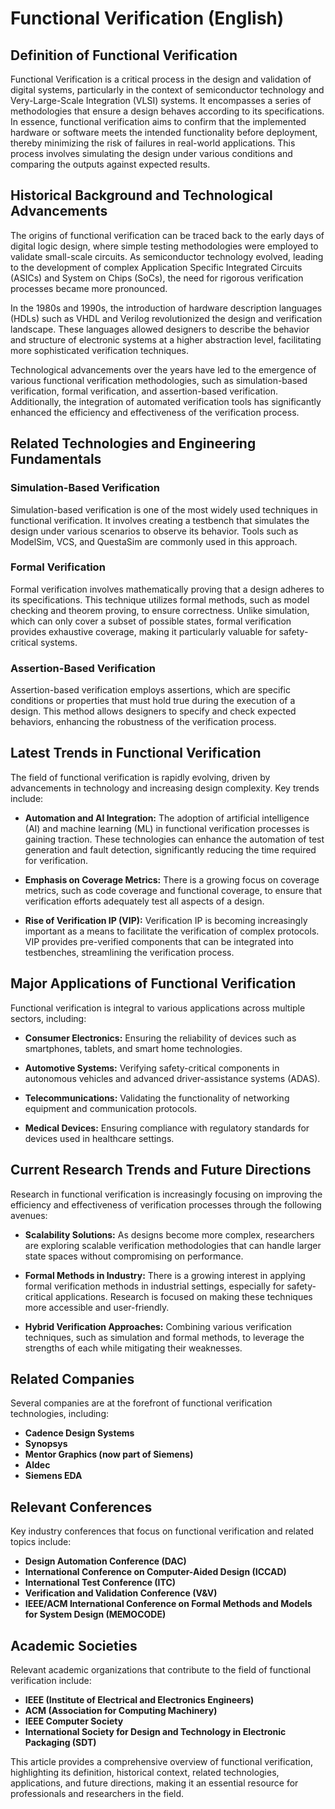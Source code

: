 # Functional Verification (English)

## Definition of Functional Verification

Functional Verification is a critical process in the design and validation of digital systems, particularly in the context of semiconductor technology and Very-Large-Scale Integration (VLSI) systems. It encompasses a series of methodologies that ensure a design behaves according to its specifications. In essence, functional verification aims to confirm that the implemented hardware or software meets the intended functionality before deployment, thereby minimizing the risk of failures in real-world applications. This process involves simulating the design under various conditions and comparing the outputs against expected results.

## Historical Background and Technological Advancements

The origins of functional verification can be traced back to the early days of digital logic design, where simple testing methodologies were employed to validate small-scale circuits. As semiconductor technology evolved, leading to the development of complex Application Specific Integrated Circuits (ASICs) and System on Chips (SoCs), the need for rigorous verification processes became more pronounced.

In the 1980s and 1990s, the introduction of hardware description languages (HDLs) such as VHDL and Verilog revolutionized the design and verification landscape. These languages allowed designers to describe the behavior and structure of electronic systems at a higher abstraction level, facilitating more sophisticated verification techniques.

Technological advancements over the years have led to the emergence of various functional verification methodologies, such as simulation-based verification, formal verification, and assertion-based verification. Additionally, the integration of automated verification tools has significantly enhanced the efficiency and effectiveness of the verification process.

## Related Technologies and Engineering Fundamentals

### Simulation-Based Verification

Simulation-based verification is one of the most widely used techniques in functional verification. It involves creating a testbench that simulates the design under various scenarios to observe its behavior. Tools such as ModelSim, VCS, and QuestaSim are commonly used in this approach.

### Formal Verification

Formal verification involves mathematically proving that a design adheres to its specifications. This technique utilizes formal methods, such as model checking and theorem proving, to ensure correctness. Unlike simulation, which can only cover a subset of possible states, formal verification provides exhaustive coverage, making it particularly valuable for safety-critical systems.

### Assertion-Based Verification

Assertion-based verification employs assertions, which are specific conditions or properties that must hold true during the execution of a design. This method allows designers to specify and check expected behaviors, enhancing the robustness of the verification process.

## Latest Trends in Functional Verification

The field of functional verification is rapidly evolving, driven by advancements in technology and increasing design complexity. Key trends include:

- **Automation and AI Integration:** The adoption of artificial intelligence (AI) and machine learning (ML) in functional verification processes is gaining traction. These technologies can enhance the automation of test generation and fault detection, significantly reducing the time required for verification.

- **Emphasis on Coverage Metrics:** There is a growing focus on coverage metrics, such as code coverage and functional coverage, to ensure that verification efforts adequately test all aspects of a design.

- **Rise of Verification IP (VIP):** Verification IP is becoming increasingly important as a means to facilitate the verification of complex protocols. VIP provides pre-verified components that can be integrated into testbenches, streamlining the verification process.

## Major Applications of Functional Verification

Functional verification is integral to various applications across multiple sectors, including:

- **Consumer Electronics:** Ensuring the reliability of devices such as smartphones, tablets, and smart home technologies.

- **Automotive Systems:** Verifying safety-critical components in autonomous vehicles and advanced driver-assistance systems (ADAS).

- **Telecommunications:** Validating the functionality of networking equipment and communication protocols.

- **Medical Devices:** Ensuring compliance with regulatory standards for devices used in healthcare settings.

## Current Research Trends and Future Directions

Research in functional verification is increasingly focusing on improving the efficiency and effectiveness of verification processes through the following avenues:

- **Scalability Solutions:** As designs become more complex, researchers are exploring scalable verification methodologies that can handle larger state spaces without compromising on performance.

- **Formal Methods in Industry:** There is a growing interest in applying formal verification methods in industrial settings, especially for safety-critical applications. Research is focused on making these techniques more accessible and user-friendly.

- **Hybrid Verification Approaches:** Combining various verification techniques, such as simulation and formal methods, to leverage the strengths of each while mitigating their weaknesses.

## Related Companies

Several companies are at the forefront of functional verification technologies, including:

- **Cadence Design Systems**
- **Synopsys**
- **Mentor Graphics (now part of Siemens)**
- **Aldec**
- **Siemens EDA**

## Relevant Conferences

Key industry conferences that focus on functional verification and related topics include:

- **Design Automation Conference (DAC)**
- **International Conference on Computer-Aided Design (ICCAD)**
- **International Test Conference (ITC)**
- **Verification and Validation Conference (V&V)**
- **IEEE/ACM International Conference on Formal Methods and Models for System Design (MEMOCODE)**

## Academic Societies

Relevant academic organizations that contribute to the field of functional verification include:

- **IEEE (Institute of Electrical and Electronics Engineers)**
- **ACM (Association for Computing Machinery)**
- **IEEE Computer Society**
- **International Society for Design and Technology in Electronic Packaging (SDT)**

This article provides a comprehensive overview of functional verification, highlighting its definition, historical context, related technologies, applications, and future directions, making it an essential resource for professionals and researchers in the field.